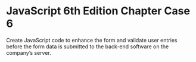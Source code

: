 # JavaScript 6th Edition Chapter Case 6

Create JavaScript code to enhance the form and validate user entries before the form data is submitted to the back-end software on the company’s server.
